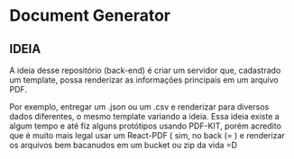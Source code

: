# Document Generator

## IDEIA

A ideia desse repositório (back-end) é criar um servidor que, cadastrado um template, possa renderizar as informações principais em um arquivo PDF.

Por exemplo, entregar um .json ou um .csv e renderizar para diversos dados diferentes, o mesmo template variando a ideia.
Essa ideia existe a algum tempo e até fiz alguns protótipos usando PDF-KIT, porém acredito que é muito mais legal usar um React-PDF ( sim, no back (= ) e renderizar os arquivos bem bacanudos em um bucket ou zip da vida =D
